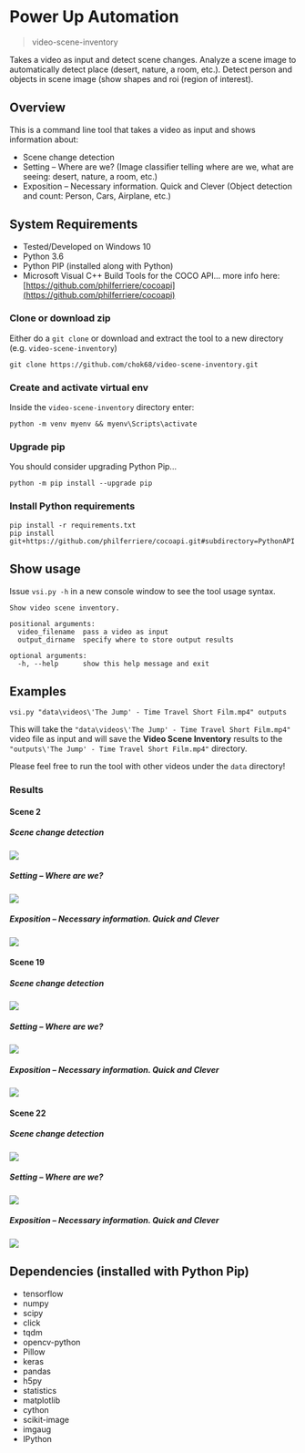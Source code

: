 # Power Up Automation
> video-scene-inventory

Takes a video as input and detect scene changes. Analyze a scene image to automatically detect place (desert, nature, a room, etc.). Detect person and objects in scene image (show shapes and roi (region of interest).

## Overview

This is a command line tool that takes a video as input and shows information about:

- Scene change detection
- Setting – Where are we? (Image classifier telling where are we, what are seeing: desert, nature, a room, etc.)
- Exposition – Necessary information. Quick and Clever (Object detection and count: Person, Cars, Airplane, etc.)

## System Requirements

- Tested/Developed on Windows 10
- Python 3.6
- Python PIP (installed along with Python)
- Microsoft Visual C++ Build Tools for the COCO API... more info here: [https://github.com/philferriere/cocoapi](https://github.com/philferriere/cocoapi)

### Clone or download zip

Either do a `git clone` or download and extract the tool to a new directory (e.g. `video-scene-inventory`)

    git clone https://github.com/chok68/video-scene-inventory.git

### Create and activate virtual env

Inside the `video-scene-inventory` directory enter:

    python -m venv myenv && myenv\Scripts\activate

### Upgrade pip

You should consider upgrading Python Pip... 

    python -m pip install --upgrade pip

### Install Python requirements

    pip install -r requirements.txt
    pip install git+https://github.com/philferriere/cocoapi.git#subdirectory=PythonAPI

## Show usage

Issue `vsi.py -h` in a new console window to see the tool usage syntax.

    Show video scene inventory.

    positional arguments:
      video_filename  pass a video as input
      output_dirname  specify where to store output results
    
    optional arguments:
      -h, --help      show this help message and exit

## Examples

    vsi.py "data\videos\'The Jump' - Time Travel Short Film.mp4" outputs

This will take the `"data\videos\'The Jump' - Time Travel Short Film.mp4"` video file as input and will save the **Video Scene Inventory** results to the `"outputs\'The Jump' - Time Travel Short Film.mp4"` directory.

Please feel free to run the tool with other videos under the `data` directory!

### Results

#### Scene 2

##### Scene change detection

<img src="doc/the_jump/scene-00002--00-00-04-542--00-00-09-583.jpg"/>

##### Setting – Where are we?

<img src="doc/the_jump/scene-00002--00-00-04-542--00-00-09-583.jpg-setting.jpg"/>

##### Exposition – Necessary information. Quick and Clever

<img src="doc/the_jump/scene-00002--00-00-04-542--00-00-09-583.jpg-exposition.jpg"/>

#### Scene 19

##### Scene change detection

<img src="doc/the_jump/scene-00019--00-00-35-833--00-00-37-500.jpg"/>

##### Setting – Where are we?

<img src="doc/the_jump/scene-00019--00-00-35-833--00-00-37-500.jpg-setting.jpg"/>

##### Exposition – Necessary information. Quick and Clever

<img src="doc/the_jump/scene-00019--00-00-35-833--00-00-37-500.jpg-exposition.jpg"/>

#### Scene 22

##### Scene change detection

<img src="doc/the_jump/scene-00022--00-00-44-750--00-00-46-083.jpg"/>

##### Setting – Where are we?

<img src="doc/the_jump/scene-00022--00-00-44-750--00-00-46-083.jpg-setting.jpg"/>

##### Exposition – Necessary information. Quick and Clever

<img src="doc/the_jump/scene-00022--00-00-44-750--00-00-46-083.jpg-exposition.jpg"/>



## Dependencies (installed with Python Pip)

- tensorflow
- numpy
- scipy
- click
- tqdm
- opencv-python
- Pillow
- keras
- pandas
- h5py
- statistics
- matplotlib
- cython
- scikit-image
- imgaug
- IPython
